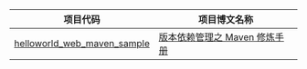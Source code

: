 
项目代码 | 项目博文名称
---|---
[helloworld_web_maven_sample](https://github.com/geekxingyun/JavaEE-Framework-Sample/tree/master/Maven_Sample/helloworld_web_maven_sample) |  [版本依赖管理之 Maven 修炼手册](https://yq.aliyun.com/articles/675672?spm=a2c4e.11155435.0.0.30516094r7rLoN)


